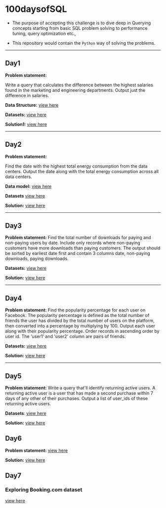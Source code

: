 # 100daysofSQL

- The purpose of accepting this challenge is to dive deep in Querying concepts starting from basic SQL problem solving 
to performance tuning, query optimization etc.,

- This repository would contain the `Python` way of solving the problems.


---
## Day1

**Problem statement:**

Write a query that calculates the difference between the highest salaries found in the marketing and engineering departments. Output just the difference in salaries.

**Data Structure:**
[view here](https://github.com/NikhilGarakapati/100daysofSQL/blob/main/datasets/Day1/data_model.PNG)

**Datasets:**
[view here](https://github.com/NikhilGarakapati/100daysofSQL/tree/main/datasets/Day1)


**Solution1:** [view here](https://github.com/NikhilGarakapati/100daysofSQL/tree/main/sql/day1)


---
## Day2
**Problem statement:**

Find the date with the highest total energy consumption from the data centers. Output the date along with the total energy consumption across all data centers.

**Data model:** [view here](https://github.com/NikhilGarakapati/100daysofSQL/blob/main/datasets/Day2/data_model.PNG)

**Datasets** [view here](https://github.com/NikhilGarakapati/100daysofSQL/tree/main/datasets/Day2)

**Solution:** [view here](https://github.com/NikhilGarakapati/100daysofSQL/tree/main/sql/day2)

---
## Day3
**Problem statement:**
Find the total number of downloads for paying and non-paying users by date. Include only records where non-paying customers have more downloads than paying customers. The output should be sorted by earliest date first and contain 3 columns date, non-paying downloads, paying downloads.

**Datasets:** [view here](https://github.com/NikhilGarakapati/100daysofSQL/tree/main/datasets/Day3)

**Solution:** [view here](https://github.com/NikhilGarakapati/100daysofSQL/blob/main/sql/day3/paying_and_non_paying1.sql)

---
## Day4
**Problem statement:**
Find the popularity percentage for each user on Facebook. The popularity percentage is defined as the total number of friends the user has divided by the total number of users on the platform, then converted into a percentage by multiplying by 100.
Output each user along with their popularity percentage. Order records in ascending order by user id.
The 'user1' and 'user2' column are pairs of friends.

**Datasets:** [view here](https://github.com/NikhilGarakapati/100daysofSQL/tree/main/datasets/Day4)

**Solution:** [view here](https://github.com/NikhilGarakapati/100daysofSQL/blob/main/sql/day4/facebook_users1.sql)

---
## Day5
**Problem statement:**
Write a query that'll identify returning active users. A returning active user is a user that has made a second purchase within 7 days of any other of their purchases. Output a list of user_ids of these returning active users.

**Datasets**: [view here](https://github.com/NikhilGarakapati/100daysofSQL/tree/main/datasets/Day5)

**Solution:** [view here](https://github.com/NikhilGarakapati/100daysofSQL/blob/main/sql/day5/user_purchases.sql)

## Day6
**Problem statement:** [view here](https://leetcode.com/problems/department-top-three-salaries/)

**Solution:** [view here](https://leetcode.com/problems/delete-duplicate-emails/discuss/1527807/mysql-faster-than-9866)

## Day7

### Exploring Booking.com dataset
[view here](https://github.com/NikhilGarakapati/100daysofSQL/blob/main/sql/bookingcom-playground/bookingcom.md)